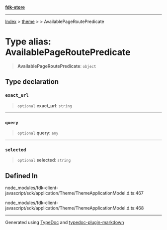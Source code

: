 [**fdk-store**](../../../README.md)
***

[Index](../../../API.md) > [theme](../../README.md) > [<internal>](../README.md) > AvailablePageRoutePredicate

# Type alias: AvailablePageRoutePredicate

> **AvailablePageRoutePredicate**: `object`

## Type declaration

### `exact_url`

> `optional` **exact\_url**: `string`

***

### `query`

> `optional` **query**: `any`

***

### `selected`

> `optional` **selected**: `string`

## Defined In

node\_modules/fdk-client-javascript/sdk/application/Theme/ThemeApplicationModel.d.ts:467

node\_modules/fdk-client-javascript/sdk/application/Theme/ThemeApplicationModel.d.ts:468

***
Generated using [TypeDoc](https://typedoc.org/) and [typedoc-plugin-markdown](https://www.npmjs.com/package/typedoc-plugin-markdown)
